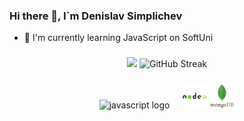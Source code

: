 ### Hi there 👋, I`m Denislav Simplichev

- 🌱 I'm currently learning JavaScript on SoftUni

###

<div align="center">
 <img src="https://github-readme-stats.vercel.app/api/top-langs/?username=dsimplichev&theme=highcontrast&show_icons=true&hide_border=false&layout=compact" />
 <img src="https://streak-stats.demolab.com?user=dsimplichev&theme=dark" alt="GitHub Streak" height="150" alt="streak graph"  />
  </div>

###

<div align="center">
  <img src="https://cdn.jsdelivr.net/gh/devicons/devicon/icons/javascript/javascript-original.svg" height="40" alt="javascript logo"  />
  <img width="12" />
  <img src="https://raw.githubusercontent.com/devicons/devicon/master/icons/nodejs/nodejs-original-wordmark.svg" alt="nodejs" width="40" height="40"/>
  <img src="https://raw.githubusercontent.com/devicons/devicon/master/icons/mongodb/mongodb-original-wordmark.svg" alt="mongodb" width="40" height="40"/>
</div>

###

<!--
**dsimplichev/dsimplichev** is a ✨ _special_ ✨ repository because its `README.md` (this file) appears on your GitHub profile.

Here are some ideas to get you started:


 
